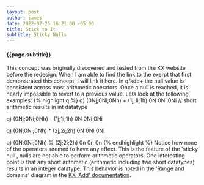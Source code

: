 ```yaml
---
layout: post
author: james
date: 2022-02-25 16:21:00 -05:00
title: Stick to It
subtitle: Sticky Nulls
---
```

#### **{{page.subtitle}}**

This concept was originally discovered and tested from the KX website before the redesign. When I am able to find the link to the exerpt that first demonstrated this concept, I will link it here. 
In q/kdb+ the null value is consistent across most arithmetic operators. Once a null is reached, it is nearly impossible to revert to a previous value. Lets look at the following examples: 
{% highlight q %}
q) (0Nj;0Ni;0Nh) + (1j;1i;1h)
0N
0Ni
0Ni  // short arithmetic results in int datatype

q) (0Nj;0Ni;0Nh) - (1j;1i;1h)
0N
0Ni
0Ni

q) (0N;0Ni;0Nh) * (2j;2i;2h)
0N
0Ni
0Ni

q) (0N;0Ni;0Nh) % (2j;2i;2h)
0n 0n 0n
{% endhighlight %}
Notice how none of the operators seemed to have any effect. This is the feature of the 'sticky null', nulls are not able to perform arithmetic operators. One interesting point is that any short arithmetic (arithmetic including two short datatypes) results in an integer datatype. This behavior is noted in the 'Range and domains' diagram in the [KX 'Add' documentation][kx-range&domain].

[kx-range&domain]: https://code.kx.com/q/ref/add/#range-and-domains
